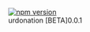 [![npm version](https://badge.fury.io/js/node.svg)](https://badge.fury.io/js/node)
<br />
urdonation [BETA]0.0.1  

